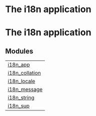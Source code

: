 

<h1>The i18n application</h1>

The i18n application
====================


<h2 class="indextitle">Modules</h2>



<table width="100%" border="0" summary="list of modules">
<tr><td><a href="i18n_app.md" class="module">i18n_app</a></td></tr>
<tr><td><a href="i18n_collation.md" class="module">i18n_collation</a></td></tr>
<tr><td><a href="i18n_locale.md" class="module">i18n_locale</a></td></tr>
<tr><td><a href="i18n_message.md" class="module">i18n_message</a></td></tr>
<tr><td><a href="i18n_string.md" class="module">i18n_string</a></td></tr>
<tr><td><a href="i18n_sup.md" class="module">i18n_sup</a></td></tr></table>

